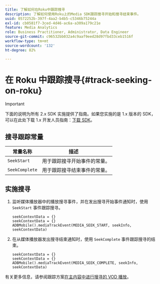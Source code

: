 ```yaml
---
title: 了解如何在Roku中跟踪搜寻
description: 了解如何使用Roku上的Media SDK跟踪搜寻开始和搜寻结束事件。
uuid: 0572252b-397f-4aa2-b4b5-c5346b75244a
exl-id: cb0581f7-3ced-4d46-ac6a-a309a179c21e
feature: Media Analytics
role: Business Practitioner, Administrator, Data Engineer
source-git-commit: c96532bb032a4c9aaf9eed28d97fbd33ceb1516f
workflow-type: tm+mt
source-wordcount: '132'
ht-degree: 82%

---
```


# 在 Roku 中跟踪搜寻{#track-seeking-on-roku}

>[!IMPORTANT]
>
>下面的说明为所有 2.x SDK 实施提供了指南。如果您实施的是 1.x 版本的 SDK，可以在此处下载 1.x 开发人员指南：[下载 SDK](/help/sdk-implement/download-sdks.md)。

## 搜寻跟踪常量

| 常量名称 | 描述     |
|---|---|
| `SeekStart` | 用于跟踪搜寻开始事件的常量。 |
| `SeekComplete` | 用于跟踪搜寻结束事件的常量。 |

## 实施搜寻

1. 监听媒体播放器中的播放搜寻事件，并在发出搜寻开始事件通知时，使用 `SeekStart` 事件跟踪搜寻。

   ```
   seekContextData = {}
   seekContextData = {}
   ADBMobile().mediaTrackEvent(MEDIA_SEEK_START, seekInfo, seekContextData)
   ```

1. 在从媒体播放器发出搜寻结束通知时，使用 `SeekComplete` 事件跟踪搜寻的结束。

   ```
   seekContextData = {}
   seekContextData = {}
   ADBMobile().mediaTrackEvent(MEDIA_SEEK_COMPLETE, seekInfo, seekContextData)
   ```

有关更多信息，请参阅跟踪方案[在主内容中进行搜寻的 VOD 播放](/help/sdk-implement/tracking-scenarios/vod-seeking.md)。

